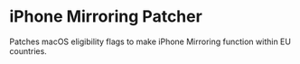 # iPhone Mirroring Patcher

Patches macOS eligibility flags to make iPhone Mirroring function within EU countries.
